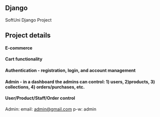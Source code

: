 ## Django
SoftUni Django Project

## Project details

#### E-commerce
#### Cart functionality
#### Authentication - registration, login, and account management 
#### Admin - in a dashboard the admins can control: 1) users, 2)products, 3) collections, 4) orders/purchases, etc.
#### User/Product/Staff/Order control

Admin:
email: admin@gmail.com
p-w: admin

